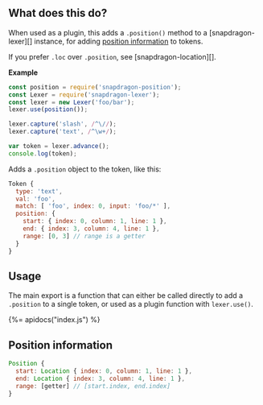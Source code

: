 ## What does this do?

When used as a plugin, this adds a `.position()` method to a [snapdragon-lexer][] instance, for adding [position information](#position-information) to tokens.

If you prefer `.loc` over `.position`, see [snapdragon-location][].

**Example**

```js
const position = require('snapdragon-position');
const Lexer = require('snapdragon-lexer');
const lexer = new Lexer('foo/bar');
lexer.use(position());

lexer.capture('slash', /^\//);
lexer.capture('text', /^\w+/);

var token = lexer.advance();
console.log(token);
```

Adds a `.position` object to the token, like this:

```js
Token {
  type: 'text',
  val: 'foo',
  match: [ 'foo', index: 0, input: 'foo/*' ],
  position: {
    start: { index: 0, column: 1, line: 1 },
    end: { index: 3, column: 4, line: 1 },
    range: [0, 3] // range is a getter
  } 
}
```


## Usage

The main export is a function that can either be called directly to add a `.position` to a single token, or used as a plugin function with `lexer.use()`.

{%= apidocs("index.js") %}


## Position information

```js
Position {
  start: Location { index: 0, column: 1, line: 1 },
  end: Location { index: 3, column: 4, line: 1 },
  range: [getter] // [start.index, end.index]
} 
```
